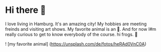 # Hi there 👋

I love living in Hamburg. It's an amazing city!
My hobbies are meeting freinds and visiting art shows.
My favorite animal is an 🐘. And for now I#m really curious to get to know everybody of the course.
hi frogs. 🐸

! [my favorite animal] (https://unsplash.com/de/fotos/heRAd0VnC0A)
